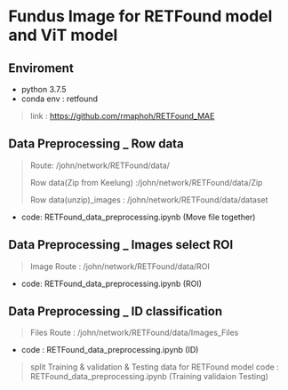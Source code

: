 # Fundus Image for RETFound model and ViT model
## Enviroment
* python 3.7.5 
* conda env : retfound
> link : https://github.com/rmaphoh/RETFound_MAE

## Data Preprocessing _ Row data
> Route: /john/network/RETFound/data/
> 
> Row data(Zip from Keelung) :/john/network/RETFound/data/Zip
> 
> Row data(unzip)_images : /john/network/RETFound/data/dataset
> 
* code: RETFound_data_preprocessing.ipynb (Move file together)

## Data Preprocessing _ Images select ROI
> Image Route : /john/network/RETFound/data/ROI
>
* code: RETFound_data_preprocessing.ipynb (ROI)

## Data Preprocessing _ ID classification
> Files Route : /john/network/RETFound/data/Images_Files
>
* code : RETFound_data_preprocessing.ipynb (ID)
> split Training & validation & Testing data for RETFound model
 code : RETFound_data_preprocessing.ipynb (Training validaion Testing)
